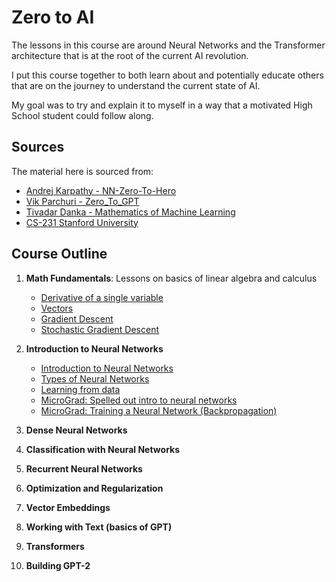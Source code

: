 # Zero to AI

The lessons in this course are around Neural Networks and the Transformer architecture that is at the root of the current AI revolution.

I put this course together to both learn about and potentially educate others that are on the journey to understand the current state of AI.

My goal was to try and explain it to myself in a way that a motivated High School student could follow along.

## Sources

The material here is sourced from:
- [Andrej Karpathy - NN-Zero-To-Hero](https://github.com/karpathy/nn-zero-to-hero)
- [Vik Parchuri - Zero_To_GPT](https://github.com/VikParuchuri/zero_to_gpt/tree/master?tab=readme-ov-file)
- [Tivadar Danka - Mathematics of Machine Learning](https://tivadardanka.com/mathematics-of-machine-learning-preview)
- [CS-231 Stanford University](https://cs231n.github.io/)

## Course Outline

1. **Math Fundamentals**: Lessons on basics of linear algebra and calculus
   - [Derivative of a single variable](/notes/derivative-single-var.ipynb)
   - [Vectors](/notes/vector.ipynb)
   - [Gradient Descent](/notes/gradient-descent.ipynb)
   - [Stochastic Gradient Descent](/notes/sgd.ipynb)

2. **Introduction to Neural Networks**
   - [Introduction to Neural Networks](/notes/nn-intro.ipynb)
   - [Types of Neural Networks](/notes/types-of-neural-networks.ipynb)
   - [Learning from data](/notes/learning-from-data.ipynb)
   - [MicroGrad: Spelled out intro to neural networks](/notes/micrograd1.ipynb)
   - [MicroGrad: Training a Neural Network (Backpropagation)](/notes/micrograd2.ipynb)

3. **Dense Neural Networks**

4. **Classification with Neural Networks**

5. **Recurrent Neural Networks**

6. **Optimization and Regularization**

7. **Vector Embeddings**

8. **Working with Text (basics of GPT)**

9. **Transformers**

10. **Building GPT-2**